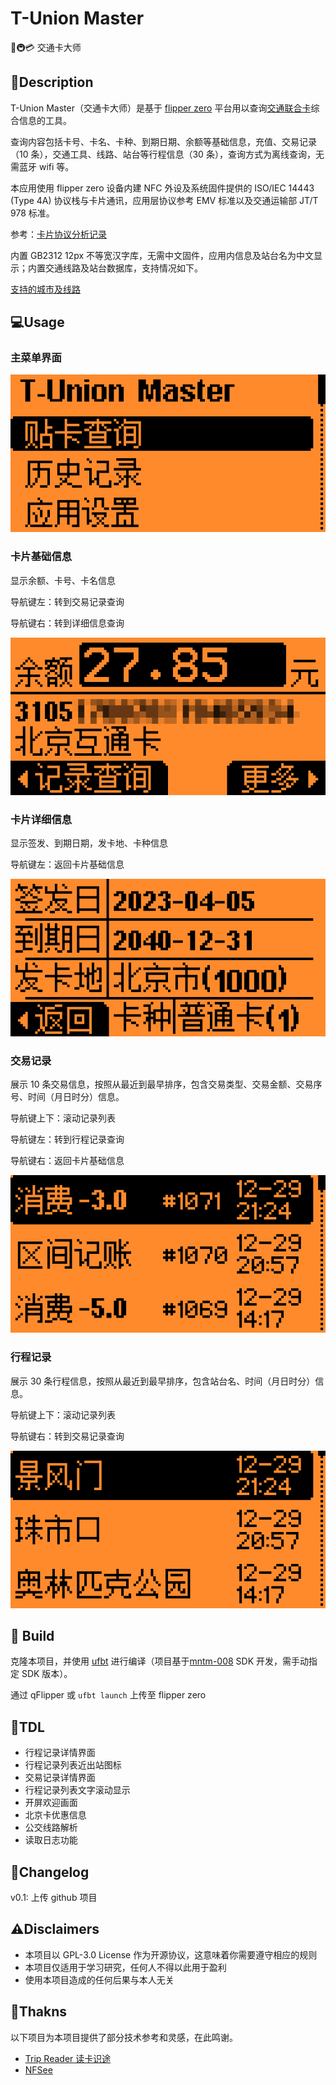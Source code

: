 # T-Union Master

🐬🚇💳 交通卡大师

## 📖Description

T-Union Master（交通卡大师）是基于 [flipper zero](https://flipperzero.one/) 平台用以查询[交通联合卡](https://zh.wikipedia.org/wiki/%E4%BA%A4%E9%80%9A%E8%81%94%E5%90%88)综合信息的工具。

查询内容包括卡号、卡名、卡种、到期日期、余额等基础信息，充值、交易记录（10 条），交通工具、线路、站台等行程信息（30 条），查询方式为离线查询，无需蓝牙 wifi 等。

本应用使用 flipper zero 设备内建 NFC 外设及系统固件提供的 ISO/IEC 14443 (Type 4A) 协议栈与卡片通讯，应用层协议参考 EMV 标准以及交通运输部 JT/T 978 标准。

参考：[卡片协议分析记录](docs/card_data_format.md)

内置 GB2312 12px 不等宽汉字库，无需中文固件，应用内信息及站台名为中文显示；内置交通线路及站台数据库，支持情况如下。

[支持的城市及线路](docs/supported_cities.md)

## 💻Usage

### 主菜单界面

![](docs/assets/menu.png)

### 卡片基础信息

显示余额、卡号、卡名信息

导航键左：转到交易记录查询

导航键右：转到详细信息查询

![](docs/assets/baseinfo.png)

### 卡片详细信息

显示签发、到期日期，发卡地、卡种信息

导航键左：返回卡片基础信息

![](docs/assets/detailinfo.png)

### 交易记录

展示 10 条交易信息，按照从最近到最早排序，包含交易类型、交易金额、交易序号、时间（月日时分）信息。

导航键上下：滚动记录列表

导航键左：转到行程记录查询

导航键右：返回卡片基础信息

![](docs/assets/transactions.png)

### 行程记录

展示 30 条行程信息，按照从最近到最早排序，包含站台名、时间（月日时分）信息。

导航键上下：滚动记录列表

导航键右：转到交易记录查询

![](docs/assets/travels.png)

## 🔨 Build

克隆本项目，并使用 [ufbt](https://github.com/flipperdevices/flipperzero-ufbt) 进行编译（项目基于[mntm-008](https://github.com/Next-Flip/Momentum-Firmware/releases/tag/mntm-008) SDK 开发，需手动指定 SDK 版本）。

通过 qFlipper 或 `ufbt launch` 上传至 flipper zero

## 🚩TDL

- 行程记录详情界面
- 行程记录列表近出站图标
- 交易记录详情界面
- 行程记录列表文字滚动显示
- 开屏欢迎画面
- 北京卡优惠信息
- 公交线路解析
- 读取日志功能

## 📝Changelog

v0.1: 上传 github 项目

## ⚠️Disclaimers

- 本项目以 GPL-3.0 License 作为开源协议，这意味着你需要遵守相应的规则
- 本项目仅适用于学习研究，任何人不得以此用于盈利
- 使用本项目造成的任何后果与本人无关

## 🎉Thakns

以下项目为本项目提供了部分技术参考和灵感，在此鸣谢。

- [Trip Reader 读卡识途](https://www.domosekai.com/reader/index.html)
- [NFSee](https://github.com/nfcim/nfsee)
